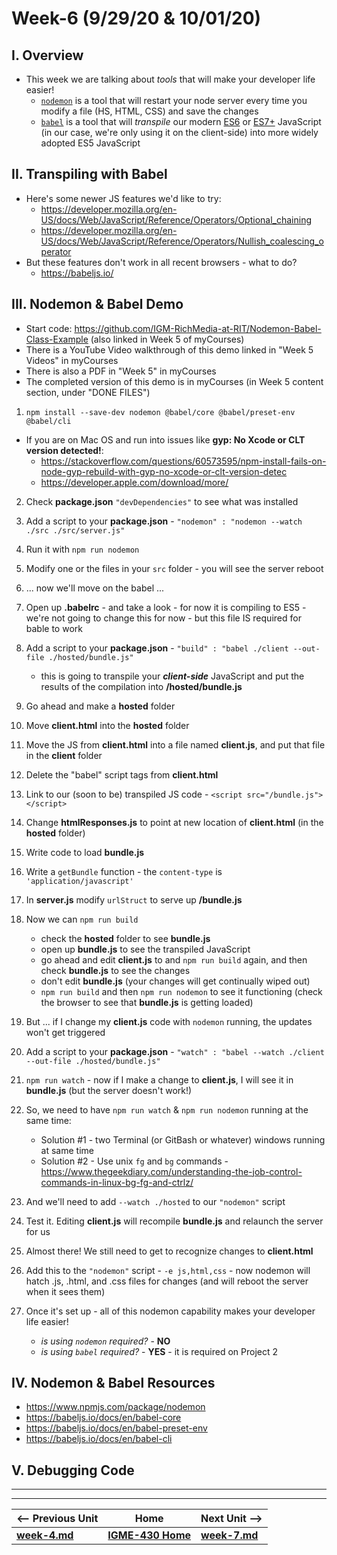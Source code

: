 # Week-6 (9/29/20 & 10/01/20)

## I. Overview
- This week we are talking about *tools* that will make your developer life easier!
  - [`nodemon`](https://www.npmjs.com/package/nodemon) is a tool that will restart your node server every time you modify a file (HS, HTML, CSS) and save the changes
  - [`babel`](https://babeljs.io/repl/) is a tool that will *transpile* our modern [ES6](http://es6-features.org/#Constants) or [ES7+](https://davidwalsh.name/es7-es8-features) JavaScript (in our case, we're only using it on the client-side) into more widely adopted ES5 JavaScript

## II. Transpiling with Babel

- Here's some newer JS features we'd like to try:
  - https://developer.mozilla.org/en-US/docs/Web/JavaScript/Reference/Operators/Optional_chaining
  - https://developer.mozilla.org/en-US/docs/Web/JavaScript/Reference/Operators/Nullish_coalescing_operator
- But these features don't work in all recent browsers - what to do?
  - https://babeljs.io/
  
## III. Nodemon & Babel Demo

- Start code: https://github.com/IGM-RichMedia-at-RIT/Nodemon-Babel-Class-Example (also linked in Week 5 of myCourses)
- There is a YouTube Video walkthrough of this demo linked in "Week 5 Videos" in myCourses 
- There is also a PDF in "Week 5" in myCourses 
- The completed version of this demo is in myCourses (in Week 5 content section, under "DONE FILES")

1. `npm install --save-dev nodemon @babel/core @babel/preset-env @babel/cli`

  - If you are on Mac OS and run into issues like **gyp: No Xcode or CLT version detected!**:
    - https://stackoverflow.com/questions/60573595/npm-install-fails-on-node-gyp-rebuild-with-gyp-no-xcode-or-clt-version-detec
    - https://developer.apple.com/download/more/

2. Check **package.json** `"devDependencies"` to see what was installed

3. Add a script to your **package.json** - `"nodemon" : "nodemon --watch ./src ./src/server.js"`

4. Run it with `npm run nodemon`

5. Modify one or the files in your `src` folder - you will see the server reboot

6. ... now we'll move on the babel ...

7. Open up **.babelrc** - and take a look - for now it is compiling to ES5 - we're not going to change this for now - but this file IS required for bable to work

8. Add a script to your **package.json** - `"build" : "babel ./client --out-file ./hosted/bundle.js"`

    - this is going to transpile your ***client-side*** JavaScript and put the results of the compilation into **/hosted/bundle.js**

9. Go ahead and make a **hosted** folder

10. Move **client.html** into the **hosted** folder

11. Move the JS from **client.html** into a file named **client.js**, and put that file in the **client** folder

12. Delete the "babel" script tags from **client.html**

13. Link to our (soon to be) transpiled JS code - `<script src="/bundle.js"></script>`

14. Change **htmlResponses.js** to point at new location of **client.html** (in the **hosted** folder)

15. Write code to load **bundle.js** 

16. Write a `getBundle` function - the `content-type` is `'application/javascript'`

17. In **server.js** modify `urlStruct` to serve up **/bundle.js**

18. Now we can `npm run build`
    - check the **hosted** folder to see **bundle.js**
    - open up **bundle.js** to see the transpiled JavaScript
    - go ahead and edit **client.js** to and `npm run build` again, and then check **bundle.js** to see the changes
    - don't edit **bundle.js** (your changes will get continually wiped out)
    - `npm run build` and then `npm run nodemon` to see it functioning (check the browser to see that **bundle.js** is getting loaded)
  
19. But ... if I change my **client.js** code with `nodemon` running, the updates won't get triggered

20. Add a script to your **package.json** - `"watch" : "babel --watch ./client --out-file ./hosted/bundle.js"`

21. `npm run watch` - now if I make a change to **client.js**, I will see it in **bundle.js** (but the server doesn't work!)

22. So, we need to have  `npm run watch` & `npm run nodemon` running at the same time:
    - Solution #1 - two Terminal (or GitBash or whatever) windows running at same time
    - Solution #2 - Use unix `fg` and `bg` commands - https://www.thegeekdiary.com/understanding-the-job-control-commands-in-linux-bg-fg-and-ctrlz/ 

23. And we'll need to add `--watch ./hosted` to our `"nodemon"` script

24. Test it. Editing **client.js** will recompile **bundle.js** and relaunch the server for us

25. Almost there! We still need to get to recognize changes to **client.html**

26. Add this to the `"nodemon"` script - `-e js,html,css` - now nodemon will hatch .js, .html, and .css files for changes (and will reboot the server when it sees them)

27. Once it's set up - all of this nodemon capability makes your developer life easier!
    - *is using `nodemon` required?* - **NO**
    - *is using `babel` required?* - **YES** - it is required on Project 2

## IV. Nodemon & Babel Resources
- https://www.npmjs.com/package/nodemon
- https://babeljs.io/docs/en/babel-core
- https://babeljs.io/docs/en/babel-preset-env
- https://babeljs.io/docs/en/babel-cli


## V. Debugging Code


<hr><hr>  

| <-- Previous Unit | Home | Next Unit -->
| --- | --- | --- 
| [**week-4.md**](week-4.md)     |  [**IGME-430 Home**](../README.md) | [**week-7.md**](week-7.md)
